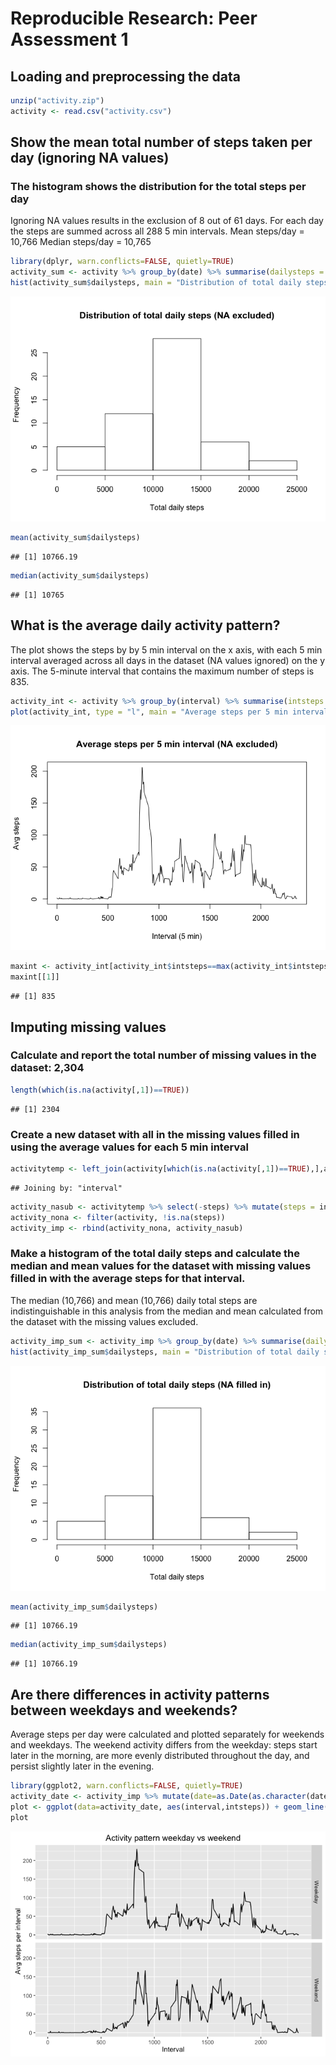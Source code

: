 # Reproducible Research: Peer Assessment 1

## Loading and preprocessing the data

```r
unzip("activity.zip")
activity <- read.csv("activity.csv")
```
## Show the mean total number of steps taken per day (ignoring NA values)
### The histogram shows the distribution for the total steps per day
Ignoring NA values results in the exclusion of 8 out of 61 days.
For each day the steps are summed across all 288 5 min intervals.
Mean steps/day = 10,766
Median steps/day = 10,765

```r
library(dplyr, warn.conflicts=FALSE, quietly=TRUE)
activity_sum <- activity %>% group_by(date) %>% summarise(dailysteps = sum(steps, na.rm=TRUE)) %>% filter(dailysteps>0)
hist(activity_sum$dailysteps, main = "Distribution of total daily steps (NA excluded)", xlab = "Total daily steps")
```

![](PA1_template_files/figure-html/unnamed-chunk-2-1.png)

```r
mean(activity_sum$dailysteps)
```

```
## [1] 10766.19
```

```r
median(activity_sum$dailysteps)
```

```
## [1] 10765
```
## What is the average daily activity pattern?
The plot shows the steps by by 5 min interval on the x axis, with each 5 min interval averaged across all days in the dataset (NA values ignored) on the y axis. The 5-minute interval that contains the maximum number of steps is 835.

```r
activity_int <- activity %>% group_by(interval) %>% summarise(intsteps = mean(steps, na.rm=TRUE))
plot(activity_int, type = "l", main = "Average steps per 5 min interval (NA excluded)", xlab = "Interval (5 min)", ylab = "Avg steps")
```

![](PA1_template_files/figure-html/unnamed-chunk-3-1.png)

```r
maxint <- activity_int[activity_int$intsteps==max(activity_int$intsteps),]
maxint[[1]]
```

```
## [1] 835
```
## Imputing missing values
### Calculate and report the total number of missing values in the dataset: 2,304

```r
length(which(is.na(activity[,1])==TRUE))
```

```
## [1] 2304
```
### Create a new dataset with all in the missing values filled in using the average values for each 5 min interval

```r
activitytemp <- left_join(activity[which(is.na(activity[,1])==TRUE),],activity_int)
```

```
## Joining by: "interval"
```

```r
activity_nasub <- activitytemp %>% select(-steps) %>% mutate(steps = intsteps) %>% select(-intsteps)
activity_nona <- filter(activity, !is.na(steps))
activity_imp <- rbind(activity_nona, activity_nasub)
```

### Make a histogram of the total daily steps and calculate the median and mean values for the dataset with missing values filled in with the average steps for that interval.
The median (10,766) and mean (10,766) daily total steps are indistinguishable in this analysis from the median and mean calculated from the dataset with the missing values excluded.

```r
activity_imp_sum <- activity_imp %>% group_by(date) %>% summarise(dailysteps = sum(steps))
hist(activity_imp_sum$dailysteps, main = "Distribution of total daily steps (NA filled in)", xlab = "Total daily steps")
```

![](PA1_template_files/figure-html/unnamed-chunk-6-1.png)

```r
mean(activity_imp_sum$dailysteps)
```

```
## [1] 10766.19
```

```r
median(activity_imp_sum$dailysteps)
```

```
## [1] 10766.19
```
## Are there differences in activity patterns between weekdays and weekends?
Average steps per day were calculated and plotted separately for weekends and weekdays. The weekend activity differs from the weekday: steps start later in the morning, are more evenly distributed throughout the day, and persist slightly later in the evening.

```r
library(ggplot2, warn.conflicts=FALSE, quietly=TRUE)
activity_date <- activity_imp %>% mutate(date=as.Date(as.character(date))) %>% mutate(weekend = ifelse(weekdays(date)=="Saturday" | weekdays(date)=="Sunday", "Weekend", "Weekday")) %>% mutate(weekend = as.factor(weekend)) %>% group_by(interval, weekend) %>% summarise(intsteps = mean(steps))
plot <- ggplot(data=activity_date, aes(interval,intsteps)) + geom_line() + facet_grid(weekend~.) +labs(x = "Interval", y = "Avg steps per interval") + ggtitle("Activity pattern weekday vs weekend")
plot
```

![](PA1_template_files/figure-html/unnamed-chunk-7-1.png)
